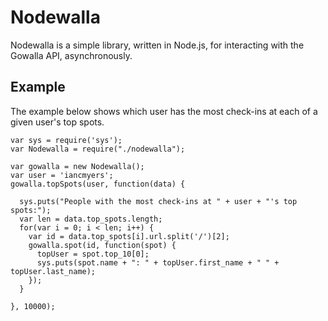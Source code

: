 Nodewalla
=========

Nodewalla is a simple library, written in Node.js, for interacting with the Gowalla API, asynchronously.

Example
-------

The example below shows which user has the most check-ins at each of a given user's top spots.

    var sys = require('sys');
    var Nodewalla = require("./nodewalla");

    var gowalla = new Nodewalla();
    var user = 'iancmyers';
    gowalla.topSpots(user, function(data) {
  
      sys.puts("People with the most check-ins at " + user + "'s top spots:");
      var len = data.top_spots.length;
      for(var i = 0; i < len; i++) {
        var id = data.top_spots[i].url.split('/')[2];
        gowalla.spot(id, function(spot) {
          topUser = spot.top_10[0];
          sys.puts(spot.name + ": " + topUser.first_name + " " + topUser.last_name);
        });
      }
  
    }, 10000);